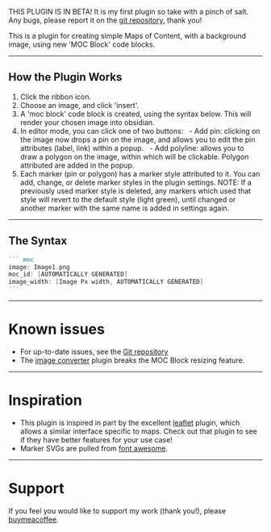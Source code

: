 THIS PLUGIN IS IN BETA! It is my first plugin so take with a pinch of salt. Any bugs, please report it on the [git repository](https://github.com/NebulousNessie/Obsidian-MOCBlocks/issues), thank you!

This is a plugin for creating simple Maps of Content, with a background image, using new 'MOC Block' code blocks.

---
## How the Plugin Works

1. Click the ribbon icon.
2. Choose an image, and click 'insert'.
3. A 'moc block' code block is created, using the syntax below. This will render your chosen image into obsidian.
4. In editor mode, you can click one of two buttons:
	  - Add pin: clicking on the image now drops a pin on the image, and allows you to edit the pin attributes (label, link) within a popup.
	  - Add polyline: allows you to draw a polygon on the image, within which will be clickable. Polygon attributed are added in the popup.
5. Each marker (pin or polygon) has a marker style attributed to it. You can add, change, or delete marker styles in the plugin settings. NOTE: If a previously used marker style is deleted, any markers which used that style will revert to the default style (light green), until changed or another marker with the same name is added in settings again.

---
## The Syntax
````markdown
``` moc
image: Image1.png
moc_id: [AUTOMATICALLY GENERATED]
image_width: [Image Px width, AUTOMATICALLY GENERATED]
```
````

---

# Known issues

- For up-to-date issues, see the [Git repository](https://github.com/NebulousNessie/Obsidian-MOCBlocks)
- The [image converter](https://github.com/xryul/obsidian-image-converter) plugin breaks the MOC Block resizing feature.

---
# Inspiration

- This plugin is inspired in part by the excellent [leaflet](https://github.com/javalent/obsidian-leaflet) plugin, which allows a similar interface specific to maps. Check out that plugin to see if they have better features for your use case!
- Marker SVGs are pulled from [font awesome](https://fontawesome.com/icons?d=gallery&p=2&s=solid&m=free).

---
# Support

If you feel you would like to support my work (thank you!), please [buymeacoffee](https://buymeacoffee.com/nebulousnessie).
